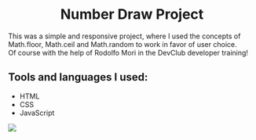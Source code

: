 <h1 align="center">Number Draw Project</h1>
<p>This was a simple and responsive project, where I used the concepts of Math.floor, Math.ceil and Math.random to work in favor of user choice.
<br>
Of course with the help of Rodolfo Mori in the DevClub developer training!</p>
<h2>Tools and languages ​​I used:</h2>
<ul>
  <li>HTML</li>
  <li>CSS</li>
  <li>JavaScript</li>
</ul>

<img src="https://github.com/crixsanti/sorteador-de-numeros/blob/main/img/Sorteador.png?raw=true">

